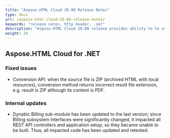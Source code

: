 ```yaml
---
title: "Aspose.HTML Cloud 20.08 Release Notes"
type: docs
url: /aspose-html-cloud-20-08-release-notes/
keywords: "release notes, http header, .net"
description: "Aspose.HTML Cloud 20.08 release provides ability to to set up default HTTP request headers"
weight: 20
---
```


## **Aspose.HTML Cloud for .NET**
### **Fixed issues**
- Conversion API: when the source file is ZIP (archived HTML with local resources), conversion method returns incorrect result file extension, e.g. result is ZIP although its content is PDF.
### **Internal updates**
- Dynabic.Billing sub-module has been updated to the last version; since Billing subsystem interfaces were significantly changed, it impacted all REST API controllers and application setup, so they became unable to be built. Thus, all impacted code has been updated and retested.


